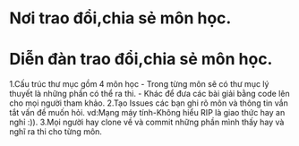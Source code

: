 # Nơi trao đổi,chia sẻ môn học.



Diễn đàn trao đổi,chia sẻ môn học.
==================================================

1.Cấu trúc thư mục gồm 4 môn học
	- Trong từng môn sẽ có thư mục lý thuyết là những phần có thể ra thi.
	- Khác để đưa các bài giải bằng code lên cho mọi người tham khảo.
2.Tạo Issues các bạn ghi rõ môn và thông tin vắn tắt vấn đề muốn hỏi.
	vd:Mạng máy tính-Không hiểu RIP là giao thức hay an nghỉ :)).
3.Mọi người hay clone về và commit những phần mình thấy hay và nghĩ ra thi cho từng môn.

